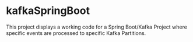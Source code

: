 # kafkaSpringBoot
This project displays a working code for a Spring Boot/Kafka Project where specific events are processed to specific Kafka Partitions.
